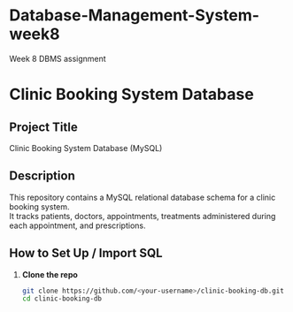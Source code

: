# Database-Management-System-week8
Week 8 DBMS assignment
# Clinic Booking System Database

## Project Title
Clinic Booking System Database (MySQL)

## Description
This repository contains a MySQL relational database schema for a clinic booking system.  
It tracks patients, doctors, appointments, treatments administered during each appointment, and prescriptions.

## How to Set Up / Import SQL
1. **Clone the repo**  
   ```bash
   git clone https://github.com/<your-username>/clinic-booking-db.git
   cd clinic-booking-db
